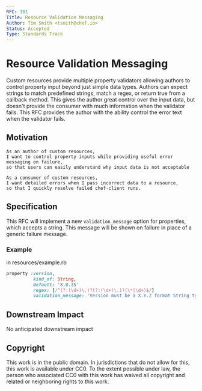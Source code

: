 ```yaml
---
RFC: 101
Title: Resource Validation Messaging
Author: Tim Smith <tsmith@chef.io>
Status: Accepted
Type: Standards Track
---
```


# Resource Validation Messaging

Custom resources provide multiple property validators allowing authors to control property input beyond just simple data types. Authors can expect strings to match predefined strings, match a regex, or return true from a callback method. This gives the author great control over the input data, but doesn't provide the consumer with much information when the validator fails. This RFC provides the author with the ability control the error text when the validator fails.

## Motivation

    As an author of custom resources,
    I want to control property inputs while providing useful error messaging on failure,
    so that users can easily understand why input data is not acceptable

    As a consumer of custom resources,
    I want detailed errors when I pass incorrect data to a resource,
    so that I quickly resolve failed chef-client runs.

## Specification

This RFC will implement a new `validation_message` option for properties, which accepts a string. This message will be shown on failure in place of a generic failure message.

### Example

in resources/example.rb

```ruby
property :version,
          kind_of: String,
          default: '8.0.35'
          regex: [/^(?:(\d+)\.)?(?:(\d+)\.)?(\*|\d+)$/]
          validation_message: 'Version must be a X.Y.Z format String type'
```

## Downstream Impact

No anticipated downstream impact

## Copyright

This work is in the public domain. In jurisdictions that do not allow for this, this work is available under CC0\. To the extent possible under law, the person who associated CC0 with this work has waived all copyright and related or neighboring rights to this work.
